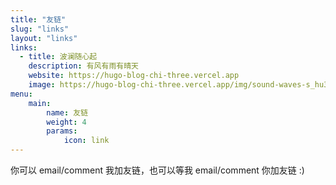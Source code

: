 ```yaml
---
title: "友链"
slug: "links"
layout: "links"
links:
  - title: 波澜随心起
    description: 有风有雨有晴天
    website: https://hugo-blog-chi-three.vercel.app
    image: https://hugo-blog-chi-three.vercel.app/img/sound-waves-s_hu31a3b89a9690ac019409521babc652cd_16454_300x0_resize_box_3.png
menu:
    main: 
        name: 友链
        weight: 4
        params:
            icon: link
---
```


你可以 email/comment 我加友链，也可以等我 email/comment 你加友链 :)
